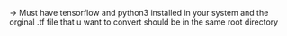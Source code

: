 -> Must have tensorflow and python3 installed in your system and the orginal .tf file that u want to convert should be in the same root directory
